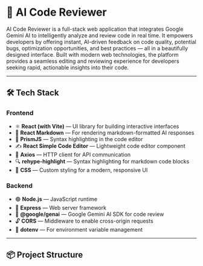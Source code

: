 # 🤖 AI Code Reviewer

AI Code Reviewer is a full-stack web application that integrates Google Gemini AI to intelligently analyze and review code in real time. It empowers developers by offering instant, AI-driven feedback on code quality, potential bugs, optimization opportunities, and best practices — all in a beautifully designed interface. Built with modern web technologies, the platform provides a seamless editing and reviewing experience for developers seeking rapid, actionable insights into their code.

---

## 🛠️ Tech Stack

### Frontend

- ⚛️ **React (with Vite)** — UI library for building interactive interfaces  
- 📝 **React Markdown** — For rendering markdown-formatted AI responses  
- 🌈 **PrismJS** — Syntax highlighting in the code editor  
- ✍️ **React Simple Code Editor** — Lightweight code editor component  
- 📡 **Axios** — HTTP client for API communication  
- 🔍 **rehype-highlight** — Syntax highlighting for markdown code blocks  
- 🎨 **CSS** — Custom styling for a modern, responsive UI  

### Backend

- 🟢 **Node.js** — JavaScript runtime  
- 🚂 **Express** — Web server framework  
- 🤖 **@google/genai** — Google Gemini AI SDK for code review  
- 🔓 **CORS** — Middleware to enable cross-origin requests  
- 🔐 **dotenv** — For environment variable management  

---

## 📦 Project Structure




